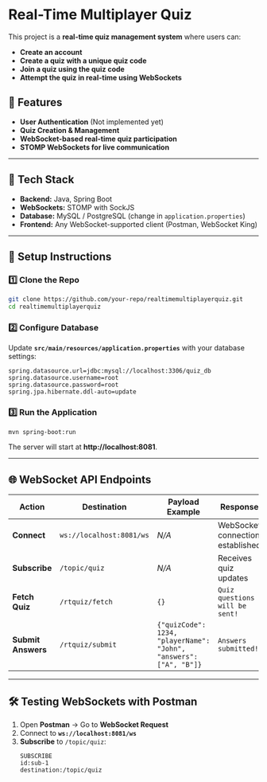 # Real-Time Multiplayer Quiz

This project is a **real-time quiz management system** where users can:
- **Create an account**
- **Create a quiz with a unique quiz code**
- **Join a quiz using the quiz code**
- **Attempt the quiz in real-time using WebSockets**

## 🚀 Features
- **User Authentication** (Not implemented yet)
- **Quiz Creation & Management**
- **WebSocket-based real-time quiz participation**
- **STOMP WebSockets for live communication**

---

## 📌 **Tech Stack**
- **Backend:** Java, Spring Boot
- **WebSockets:** STOMP with SockJS
- **Database:** MySQL / PostgreSQL (change in `application.properties`)
- **Frontend:** Any WebSocket-supported client (Postman, WebSocket King)

---

## 🔧 **Setup Instructions**
### 1️⃣ Clone the Repo  
```sh
git clone https://github.com/your-repo/realtimemultiplayerquiz.git
cd realtimemultiplayerquiz
```

### 2️⃣ Configure Database  
Update **`src/main/resources/application.properties`** with your database settings:
```properties
spring.datasource.url=jdbc:mysql://localhost:3306/quiz_db
spring.datasource.username=root
spring.datasource.password=root
spring.jpa.hibernate.ddl-auto=update
```

### 3️⃣ Run the Application  
```sh
mvn spring-boot:run
```
The server will start at **http://localhost:8081**.

---

## 🌐 **WebSocket API Endpoints**
| Action          | Destination        | Payload Example | Response |
|----------------|------------------|----------------|-----------|
| **Connect**    | `ws://localhost:8081/ws` | _N/A_ | WebSocket connection established |
| **Subscribe**  | `/topic/quiz` | _N/A_ | Receives quiz updates |
| **Fetch Quiz** | `/rtquiz/fetch` | `{}` | `Quiz questions will be sent!` |
| **Submit Answers** | `/rtquiz/submit` | `{"quizCode": 1234, "playerName": "John", "answers": ["A", "B"]}` | `Answers submitted!` |

---

## 🛠 **Testing WebSockets with Postman**
1. Open **Postman** → Go to **WebSocket Request**
2. Connect to **`ws://localhost:8081/ws`**
3. **Subscribe** to `/topic/quiz`:
   ```
   SUBSCRIBE
   id:sub-1
   destination:/topic/quiz

   

